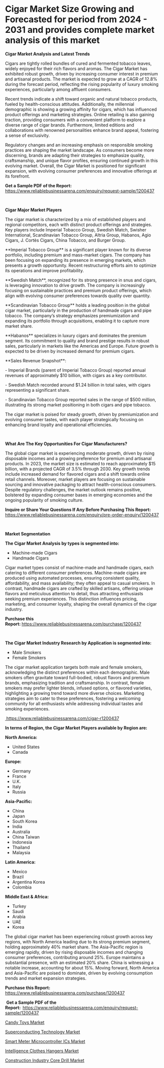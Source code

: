 <p><h1>Cigar Market Size Growing and Forecasted for period from 2024 - 2031 and provides complete market analysis of this market</h1></p><p><strong>Cigar Market Analysis and Latest Trends</strong></p>
<p><p>Cigars are tightly rolled bundles of cured and fermented tobacco leaves, widely enjoyed for their rich flavors and aromas. The Cigar Market has exhibited robust growth, driven by increasing consumer interest in premium and artisanal products. The market is expected to grow at a CAGR of 12.8% during the forecast period, reflecting the rising popularity of luxury smoking experiences, particularly among affluent consumers.</p><p>Recent trends indicate a shift toward organic and natural tobacco products, fueled by health-conscious attitudes. Additionally, the millennial demographic is showing a growing affinity for cigars, which has influenced product offerings and marketing strategies. Online retailing is also gaining traction, providing consumers with a convenient platform to explore a diverse range of cigar brands. Furthermore, limited editions and collaborations with renowned personalities enhance brand appeal, fostering a sense of exclusivity.</p><p>Regulatory changes and an increasing emphasis on responsible smoking practices are shaping the market landscape. As consumers become more discerning, brands are adapting their strategies to emphasize quality, craftsmanship, and unique flavor profiles, ensuring continued growth in this evolving market. Overall, the Cigar Market is positioned for significant expansion, with evolving consumer preferences and innovative offerings at its forefront.</p></p>
<p><strong>Get a Sample PDF of the Report:&nbsp;</strong> <a href="https://www.reliablebusinessarena.com/enquiry/request-sample/1200437?utm_campaign=1420&utm_medium=2&utm_source=Github&utm_content=ia&utm_term=05122024&utm_id=cigar">https://www.reliablebusinessarena.com/enquiry/request-sample/1200437</a></p>
<p>&nbsp;</p>
<p><strong>Cigar Major Market Players</strong></p>
<p><p>The cigar market is characterized by a mix of established players and regional competitors, each with distinct product offerings and strategies. Key players include Imperial Tobacco Group, Swedish Match, Swisher International, Scandinavian Tobacco Group, Altria Group, Habanos, Agio Cigars, J. Cortès Cigars, China Tobacco, and Burger Group.</p><p>**Imperial Tobacco Group** is a significant player known for its diverse portfolio, including premium and mass-market cigars. The company has been focusing on expanding its presence in emerging markets, which presents a growth opportunity. Recent restructuring efforts aim to optimize its operations and improve profitability.</p><p>**Swedish Match**, recognized for its strong presence in snus and cigars, is leveraging innovation to drive growth. The company is increasingly focusing on sustainable practices and premium product offerings, which align with evolving consumer preferences towards quality over quantity.</p><p>**Scandinavian Tobacco Group** holds a leading position in the global cigar market, particularly in the production of handmade cigars and pipe tobacco. The company’s strategy emphasizes premiumization and expanding its portfolio through acquisitions, enabling it to capture more market share.</p><p>**Habanos** specializes in luxury cigars and dominates the premium segment. Its commitment to quality and brand prestige results in robust sales, particularly in markets like the Americas and Europe. Future growth is expected to be driven by increased demand for premium cigars.</p><p>**Sales Revenue Snapshot**:</p><p>- Imperial Brands (parent of Imperial Tobacco Group) reported annual revenues of approximately $10 billion, with cigars as a key contributor.</p><p>- Swedish Match recorded around $1.24 billion in total sales, with cigars representing a significant share.</p><p>- Scandinavian Tobacco Group reported sales in the range of $500 million, illustrating its strong market positioning in both cigars and pipe tobacco.</p><p>The cigar market is poised for steady growth, driven by premiumization and evolving consumer tastes, with each player strategically focusing on enhancing brand loyalty and operational efficiencies.</p></p>
<p>&nbsp;</p>
<p><strong>What Are The Key Opportunities For Cigar Manufacturers?</strong></p>
<p><p>The global cigar market is experiencing moderate growth, driven by rising disposable incomes and a growing preference for premium and artisanal products. In 2023, the market size is estimated to reach approximately $15 billion, with a projected CAGR of 3.5% through 2030. Key growth trends include increased demand for flavored cigars and a shift towards online retail channels. Moreover, market players are focusing on sustainable sourcing and innovative packaging to attract health-conscious consumers. Despite regulatory challenges, the market outlook remains positive, bolstered by expanding consumer bases in emerging economies and the ongoing popularity of smoking culture.</p></p>
<p><strong>Inquire or Share Your Questions If Any Before Purchasing This Report:</strong> <a href="https://www.reliablebusinessarena.com/enquiry/pre-order-enquiry/1200437?utm_campaign=1420&utm_medium=2&utm_source=Github&utm_content=ia&utm_term=05122024&utm_id=cigar">https://www.reliablebusinessarena.com/enquiry/pre-order-enquiry/1200437</a></p>
<p>&nbsp;</p>
<p><strong>Market Segmentation</strong></p>
<p><strong>The Cigar Market Analysis by types is segmented into:</strong></p>
<p><ul><li>Machine-made Cigars</li><li>Handmade Cigars</li></ul></p>
<p><p>Cigar market types consist of machine-made and handmade cigars, each catering to different consumer preferences. Machine-made cigars are produced using automated processes, ensuring consistent quality, affordability, and mass availability; they often appeal to casual smokers. In contrast, handmade cigars are crafted by skilled artisans, offering unique flavors and meticulous attention to detail, thus attracting enthusiasts seeking premium experiences. This distinction influences pricing, marketing, and consumer loyalty, shaping the overall dynamics of the cigar industry.</p></p>
<p><strong>Purchase this Report:&nbsp;</strong><a href="https://www.reliablebusinessarena.com/purchase/1200437?utm_campaign=1420&utm_medium=2&utm_source=Github&utm_content=ia&utm_term=05122024&utm_id=cigar">https://www.reliablebusinessarena.com/purchase/1200437</a></p>
<p>&nbsp;</p>
<p><strong>The Cigar Market Industry Research by Application is segmented into:</strong></p>
<p><ul><li>Male Smokers</li><li>Female Smokers</li></ul></p>
<p><p>The cigar market application targets both male and female smokers, acknowledging the distinct preferences within each demographic. Male smokers often gravitate toward full-bodied, robust flavors and premium brands, emphasizing tradition and craftsmanship. In contrast, female smokers may prefer lighter blends, infused options, or flavored varieties, highlighting a growing trend toward more diverse choices. Marketing strategies aim to cater to these preferences, fostering a welcoming community for all enthusiasts while addressing individual tastes and smoking experiences.</p></p>
<p><a href="https://www.reliablebusinessarena.com/cigar-r1200437?utm_campaign=1420&utm_medium=2&utm_source=Github&utm_content=ia&utm_term=05122024&utm_id=cigar">&nbsp;https://www.reliablebusinessarena.com/cigar-r1200437</a></p>
<p><strong>In terms of Region, the Cigar Market Players available by Region are:</strong></p>
<p>
    <p> <strong> North America: </strong>
        <ul>
            <li>United States</li>
            <li>Canada</li>
        </ul>
        </p> 
    <p> <strong> Europe: </strong>
        <ul>
            <li>Germany</li>
            <li>France</li>
            <li>U.K.</li>
            <li>Italy</li>
            <li>Russia</li>
        </ul>
        </p> 
    <p> <strong> Asia-Pacific: </strong>
        <ul>
            <li>China</li>
            <li>Japan</li>
            <li>South Korea</li>
            <li>India</li>
            <li>Australia</li>
            <li>China Taiwan</li>
            <li>Indonesia</li>
            <li>Thailand</li>
            <li>Malaysia</li>
        </ul>
        </p> 
    <p> <strong> Latin America: </strong>
        <ul>
            <li>Mexico</li>
            <li>Brazil</li>
            <li>Argentina Korea</li>
            <li>Colombia</li>
        </ul>
        </p> 
    <p> <strong> Middle East & Africa: </strong>
        <ul>
            <li>Turkey</li>
            <li>Saudi</li>
            <li>Arabia</li>
            <li>UAE</li>
            <li>Korea</li>
        </ul>
    </p>
    </p>
<p><p>The global cigar market has been experiencing robust growth across key regions, with North America leading due to its strong premium segment, holding approximately 40% market share. The Asia-Pacific region is emerging rapidly, driven by rising disposable incomes and changing consumer preferences, contributing around 25%. Europe maintains a substantial presence, with an estimated 20% share. China is witnessing a notable increase, accounting for about 15%. Moving forward, North America and Asia-Pacific are poised to dominate, driven by evolving consumption trends and market expansion strategies.</p></p>
<p><strong>Purchase this Report: </strong><a href="https://www.reliablebusinessarena.com/purchase/1200437?utm_campaign=1420&utm_medium=2&utm_source=Github&utm_content=ia&utm_term=05122024&utm_id=cigar">https://www.reliablebusinessarena.com/purchase/1200437</a></p>
<p>&nbsp;<strong>Get a Sample PDF of the Report:&nbsp;&nbsp;</strong><a href="https://www.reliablebusinessarena.com/enquiry/request-sample/1200437?utm_campaign=1420&utm_medium=2&utm_source=Github&utm_content=ia&utm_term=05122024&utm_id=cigar">https://www.reliablebusinessarena.com/enquiry/request-sample/1200437</a></p>
<p><strong></strong></p>
<p><p><a href="https://www.linkedin.com/pulse/comprehensive-examination-candy-toys-market-basis-type-application-3xoee?utm_campaign=1420&utm_medium=2&utm_source=Github&utm_content=ia&utm_term=05122024&utm_id=cigar">Candy Toys Market</a></p><p><a href="https://issuu.com/reportprime-2/docs/superconducting-technology-market-size-2030.pptx?utm_campaign=1420&utm_medium=2&utm_source=Github&utm_content=ia&utm_term=05122024&utm_id=cigar">Superconducting Technology Market</a></p><p><a href="https://issuu.com/reportprime-2/docs/smart-meter-microcontroller-ics-market-size-2030.p?utm_campaign=1420&utm_medium=2&utm_source=Github&utm_content=ia&utm_term=05122024&utm_id=cigar">Smart Meter Microcontroller ICs Market</a></p><p><a href="https://github.com/castoriffic/Market-Research-Report-List-5/blob/main/intelligence-clothes-hangers-market.md?utm_campaign=1420&utm_medium=2&utm_source=Github&utm_content=ia&utm_term=05122024&utm_id=cigar">Intelligence Clothes Hangers Market</a></p><p><a href="https://github.com/darenph8er/Market-Research-Report-List-1/blob/main/construction-industry-core-drill-market.md?utm_campaign=1420&utm_medium=2&utm_source=Github&utm_content=ia&utm_term=05122024&utm_id=cigar">Construction Industry Core Drill Market</a></p></p>